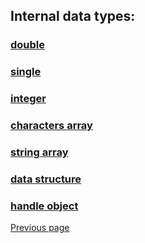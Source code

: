 ## Internal data types:

### [double](types/DOUBLE.md)

### [single](types/SINGLE.md)

### [integer](types/INTEGER.md)

### [characters array](types/CHARACTERS.md)

### [string array](types/STRING.md)

### [data structure](types/DATA_STRUCTURE.md)

### [handle object](types/HANDLE.md)

[Previous page](FEATURES.md)
